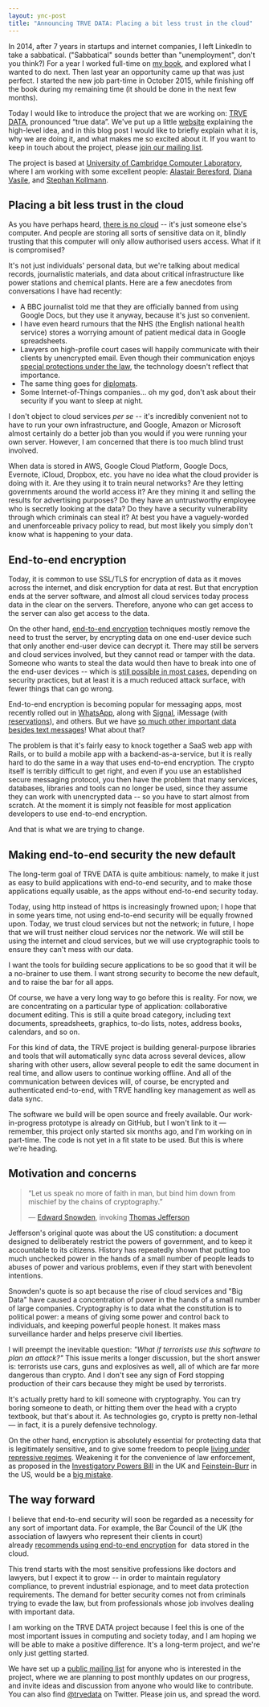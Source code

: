 ```yaml
---
layout: ync-post
title: "Announcing TRVE DATA: Placing a bit less trust in the cloud"
---
```


In 2014, after 7 years in startups and internet companies, I left LinkedIn to take a sabbatical.
("Sabbatical" sounds better than "unemployment", don't you think?) For a year I worked full-time on
[my book][book], and explored what I wanted to do next. Then last year an opportunity came up that
was just perfect. I started the new job part-time in October 2015, while finishing off the book
during my remaining time (it should be done in the next few months).

Today I would like to introduce the project that we are working on: [TRVE DATA][trve], pronounced
“true data”. We've put up a little [website][trve] explaining the high-level idea, and in this blog
post I would like to briefly explain what it is, why we are doing it, and what makes me so excited
about it. If you want to keep in touch about the project, please [join our mailing
list][mailing-list].

The project is based at [University of Cambridge Computer Laboratory][cl], where I am working with
some excellent people: [Alastair Beresford][alastair], [Diana Vasile][diana], and
[Stephan Kollmann][stephan]. 


Placing a bit less trust in the cloud
-------------------------------------

As you have perhaps heard, [there is no cloud][no-cloud] -- it's just someone else's computer. And
people are storing all sorts of sensitive data on it, blindly trusting that this computer will only
allow authorised users access. What if it is compromised?

It's not just individuals' personal data, but we're talking about medical records, journalistic
materials, and data about critical infrastructure like power stations and chemical plants. Here are
a few anecdotes from conversations I have had recently:

* A BBC journalist told me that they are officially banned from using Google Docs, but they use it
  anyway, because it's just so convenient.
* I have even heard rumours that the NHS (the English national health service) stores a worrying
  amount of patient medical data in Google spreadsheets.
* Lawyers on high-profile court cases will happily communicate with their clients by unencrypted
  email. Even though their communication enjoys [special protections under the law][privilege], the
  technology doesn't reflect that importance.
* The same thing goes for [diplomats][].
* Some Internet-of-Things companies... oh my god, don't ask about their security if you want to
  sleep at night.

I don't object to cloud services *per se* -- it's incredibly convenient not to have to run your own
infrastructure, and Google, Amazon or Microsoft almost certainly do a better job than you would if
you were running your own server. However, I am concerned that there is too much blind trust
involved.

When data is stored in AWS, Google Cloud Platform, Google Docs, Evernote, iCloud, Dropbox, etc. you
have no idea what the cloud provider is doing with it. Are they using it to train neural networks?
Are they letting governments around the world access it? Are they mining it and selling the results
for advertising purposes? Do they have an untrustworthy employee who is secretly looking at the
data? Do they have a security vulnerability through which criminals can steal it? At best you have
a vaguely-worded and unenforceable privacy policy to read, but most likely you simply don't know
what is happening to your data.


End-to-end encryption
---------------------

Today, it is common to use SSL/TLS for encryption of data as it moves across the internet, and disk
encryption for data at rest. But that encryption ends at the server software, and almost all cloud
services today process data in the clear on the servers. Therefore, anyone who can get access to the
server can also get access to the data.

On the other hand, [end-to-end encryption][ipbill] techniques mostly remove the need to trust the
server, by encrypting data on one end-user device such that only another end-user device can decrypt
it. There may still be servers and cloud services involved, but they cannot read or tamper with the
data. Someone who wants to steal the data would then have to break into one of the end-user devices
-- which is [still possible in most cases][cellebrite], depending on security practices, but at
least it is a much reduced attack surface, with fewer things that can go wrong.

End-to-end encryption is becoming popular for messaging apps, most recently rolled out in
[WhatsApp][whatsapp-e2e], along with [Signal][signal], iMessage (with
[reservations][imessage-attack]), and others. But we have [so much other important data besides text
messages][beyond-msg]! What about that?

The problem is that it's fairly easy to knock together a SaaS web app with Rails, or to build
a mobile app with a backend-as-a-service, but it is really hard to do the same in a way that uses
end-to-end encryption. The crypto itself is terribly difficult to get right, and even if you use an
established secure messaging protocol, you then have the problem that many services, databases,
libraries and tools can no longer be used, since they assume they can work with unencrypted data --
so you have to start almost from scratch. At the moment it is simply not feasible for most
application developers to use end-to-end encryption.

And that is what we are trying to change.


Making end-to-end security the new default
------------------------------------------

The long-term goal of TRVE DATA is quite ambitious: namely, to make it just as easy to build
applications with end-to-end security, and to make those applications equally usable, as the apps
without end-to-end security today.

Today, using http instead of https is increasingly frowned upon; I hope that in some years time, not
using end-to-end security will be equally frowned upon. Today, we trust cloud services but not the
network; in future, I hope that we will trust neither cloud services nor the network. We will still
be using the internet and cloud services, but we will use cryptographic tools to ensure they can't
mess with our data.

I want the tools for building secure applications to be so good that it will be a no-brainer to use
them. I want strong security to become the new default, and to raise the bar for all apps.

Of course, we have a very long way to go before this is reality. For now, we are concentrating on
a particular type of application: collaborative document editing. This is still a quite broad
category, including text documents, spreadsheets, graphics, to-do lists, notes, address books,
calendars, and so on.

For this kind of data, the TRVE project is building general-purpose libraries and tools that will
automatically sync data across several devices, allow sharing with other users, allow several people
to edit the same document in real time, and allow users to continue working offline. And all of the
communication between devices will, of course, be encrypted and authenticated end-to-end, with TRVE
handling key management as well as data sync.

The software we build will be open source and freely available. Our work-in-progress prototype is
already on GitHub, but I won't link to it — remember, this project only started six months ago, and
I'm working on in part-time. The code is not yet in a fit state to be used. But this is where we're
heading.

Motivation and concerns
-----------------------

> “Let us speak no more of faith in man, but bind him down from mischief by the chains of cryptography.”
>
> — [Edward Snowden][snowden], invoking [Thomas Jefferson][jefferson]

Jefferson's original quote was about the US constitution: a document designed to deliberately
restrict the powers of government, and to keep it accountable to its citizens. History has
repeatedly shown that putting too much unchecked power in the hands of a small number of people
leads to abuses of power and various problems, even if they start with benevolent intentions.

Snowden's quote is so apt because the rise of cloud services and "Big Data" have caused
a concentration of power in the hands of a small number of large companies. Cryptography is to data
what the constitution is to political power: a means of giving some power and control back to
individuals, and keeping powerful people honest. It makes mass surveillance harder and helps
preserve civil liberties.

I will preempt the inevitable question: *"What if terrorists use this software to plan an
attack?"* This issue merits a longer discussion, but the short answer is: terrorists use cars, guns
and explosives as well, all of which are far more dangerous than crypto. And I don't see any sign of
Ford stopping production of their cars because they might be used by terrorists.

It's actually pretty hard to kill someone with cryptography. You can try boring someone to death, or
hitting them over the head with a crypto textbook, but that's about it. As technologies go, crypto
is pretty non-lethal — in fact, it is a purely defensive technology.

On the other hand, encryption is absolutely essential for protecting data that is legitimately
sensitive, and to give some freedom to people [living under repressive regimes][tor]. Weakening it
for the convenience of law enforcement, as proposed in the [Investigatory Powers Bill][ipbill] in
the UK and [Feinstein-Burr][feinstein] in the US, would be a [big mistake][evidence].


The way forward
---------------

I believe that end-to-end security will soon be regarded as a necessity for any sort of important
data. For example, the Bar Council of the UK (the association of lawyers who represent their clients
in court) already [recommends using end-to-end encryption][bar-council] for  data stored in the
cloud.

This trend starts with the most sensitive professions like doctors and lawyers, but I expect it to
grow -- in order to maintain regulatory compliance, to prevent industrial espionage, and to meet
data protection requirements. The demand for better security comes not from criminals trying to
evade the law, but from professionals whose job involves dealing with important data.

I am working on the TRVE DATA project because I feel this is one of the most important issues in
computing and society today, and I am hoping we will be able to make a positive difference. It's
a long-term project, and we're only just getting started.

We have set up a [public mailing list][mailing-list] for anyone who is interested in the project,
where we are planning to post monthly updates on our progress, and invite ideas and discussion from
anyone who would like to contribute. You can also find [@trvedata][twitter] on Twitter. Please join
us, and spread the word.


[book]: http://dataintensive.net/
[cl]: https://www.cl.cam.ac.uk/
[trve]: https://www.cl.cam.ac.uk/research/dtg/trve/
[alastair]: http://www.cl.cam.ac.uk/~arb33/
[diana]: http://www.cl.cam.ac.uk/~dac53/
[stephan]: http://www.cl.cam.ac.uk/~sak70/
[mailing-list]: https://lists.cam.ac.uk/mailman/listinfo/cl-trvedata
[no-cloud]: https://www.chriswatterston.com/blog/my-there-no-cloud-sticker
[privilege]: https://en.wikipedia.org/wiki/Legal_professional_privilege
[diplomats]: https://twitter.com/csoghoian/status/700802867322441728
[ipbill]: http://martin.kleppmann.com/2015/11/10/investigatory-powers-bill.html
[cellebrite]: https://www.theguardian.com/technology/2016/mar/21/fbi-apple-court-hearing-postpone-unlock-terrorist-iphone
[whatsapp-e2e]: https://blog.whatsapp.com/10000618/end-to-end-encryption
[signal]: https://whispersystems.org/
[imessage-attack]: http://blog.cryptographyengineering.com/2016/03/attack-of-week-apple-imessage.html
[beyond-msg]: https://dymaxion.org/essays/pleasestop.html
[snowden]: http://www.theatlantic.com/politics/archive/2014/05/edward-snowdens-other-motive-for-leaking/370068/
[jefferson]: http://www.constitution.org/cons/kent1798.htm
[tor]: https://twitter.com/matthew_d_green/status/720538970640269313
[feinstein]: http://www.burr.senate.gov/imo/media/doc/BAG16460.pdf
[evidence]: http://data.parliament.uk/writtenevidence/committeeevidence.svc/evidencedocument/draft-investigatory-powers-bill-committee/draft-investigatory-powers-bill/written/26275.html
[bar-council]: http://www.barcouncil.org.uk/media/407878/cloud_computing.pdf
[twitter]: https://twitter.com/trvedata
